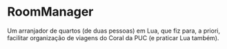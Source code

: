 # RoomManager
Um arranjador de quartos (de duas pessoas) em Lua, que fiz para, a priori, facilitar organização de viagens do Coral da PUC (e praticar Lua também).
